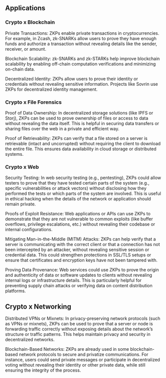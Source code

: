 ## Applications
### Crypto x Blockchain
Private Transactions: ZKPs enable private transactions in cryptocurrencies. For example, in Zcash, zk-SNARKs allow users to prove they have enough funds and authorize a transaction without revealing details like the sender, receiver, or amount.

Blockchain Scalability: zk-SNARKs and zk-STARKs help improve blockchain scalability by enabling off-chain computation verifications and minimizing on-chain data.

Decentralized Identity: ZKPs allow users to prove their identity or credentials without revealing sensitive information. Projects like Sovrin use ZKPs for decentralized identity management.
### Crypto x File Forensics
Proof of Data Ownership: In decentralized storage solutions (like IPFS or Storj), ZKPs can be used to prove ownership of files or access to data without revealing the data itself. This is helpful in securing data transfers or sharing files over the web in a private and efficient way.

Proof of Retrievability: ZKPs can verify that a file stored on a server is retrievable (intact and uncorrupted) without requiring the client to download the entire file. This ensures data availability in cloud storage or distributed systems.
### Crypto x Web
Security Testing: In web security testing (e.g., pentesting), ZKPs could allow testers to prove that they have tested certain parts of the system (e.g., specific vulnerabilities or attack vectors) without disclosing how they performed the tests or which parts of the system are involved. This is useful in ethical hacking when the details of the network or application should remain private.

Proofs of Exploit Resistance: Web applications or APIs can use ZKPs to demonstrate that they are not vulnerable to common exploits (like buffer overflows, privilege escalations, etc.) without revealing their codebase or internal configurations.

Mitigating Man-in-the-Middle (MITM) Attacks: ZKPs can help verify that a server is communicating with the correct client or that a connection has not been intercepted by an attacker, without revealing sensitive session or credential data. This could strengthen protections in SSL/TLS setups or ensure that certificates and encryption keys have not been tampered with.

Proving Data Provenance: Web services could use ZKPs to prove the origin and authenticity of data or software updates to clients without revealing internal logs or infrastructure details. This is particularly helpful for preventing supply chain attacks or verifying data on content distribution platforms.
## Crypto x Networking
Distributed VPNs or Mixnets: In privacy-preserving network protocols (such as VPNs or mixnets), ZKPs can be used to prove that a server or node is forwarding traffic correctly without exposing details about the network’s structure or traffic patterns. This helps maintain privacy and security in decentralized networks.

Blockchain-Based Networks: ZKPs are already used in some blockchain-based network protocols to secure and privatize communications. For instance, users could send private messages or participate in decentralized voting without revealing their identity or other private data, while still ensuring the integrity of the process.
